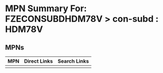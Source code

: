 



# MPN Summary For: FZECONSUBDHDM78V > con-subd : HDM78V

## MPNs
  

|MPN|Direct Links|Search Links|
| :--- | :--- | :--- |
||||
